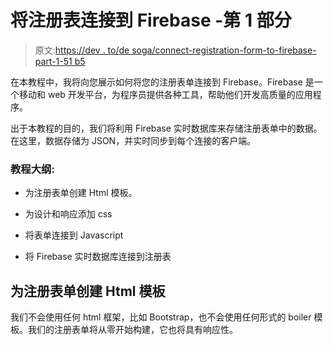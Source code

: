 # 将注册表连接到 Firebase -第 1 部分

> 原文:[https://dev . to/de soga/connect-registration-form-to-firebase-part-1-51 b5](https://dev.to/desoga/connect-registration-form-to-firebase-part-1-51b5)

在本教程中，我将向您展示如何将您的注册表单连接到 Firebase。Firebase 是一个移动和 web 开发平台，为程序员提供各种工具，帮助他们开发高质量的应用程序。

出于本教程的目的，我们将利用 Firebase 实时数据库来存储注册表单中的数据。在这里，数据存储为 JSON，并实时同步到每个连接的客户端。

### [](#tutorial-outline)教程大纲:

*   为注册表单创建 Html 模板。

*   为设计和响应添加 css

*   将表单连接到 Javascript

*   将 Firebase 实时数据库连接到注册表

## [](#create-html-template-for-registration-form)为注册表单创建 Html 模板

我们不会使用任何 html 框架，比如 Bootstrap，也不会使用任何形式的 boiler 模板。我们的注册表单将从零开始构建，它也将具有响应性。